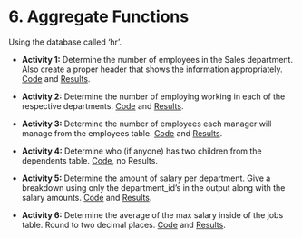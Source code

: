 # 6. Aggregate Functions
Using the database called ‘hr’.

* **Activity 1:** Determine the number of employees in the Sales department. Also create a proper header that shows the information appropriately. [Code](</Aggregate Functions/Aggregate Functions.sql>) and [Results](</Aggregate Functions/Aggregate Functions - Activity 1.pdf>).

* **Activity 2:** Determine the number of employing working in each of the respective departments. [Code](</Aggregate Functions/Aggregate Functions.sql>) and [Results](</Aggregate Functions/Aggregate Functions - Activity 2.pdf>).

* **Activity 3:** Determine the number of employees each manager will manage from the employees table. [Code](</Aggregate Functions/Aggregate Functions.sql>) and [Results](</Aggregate Functions/Aggregate Functions - Activity 3.pdf>).

* **Activity 4:** Determine who (if anyone) has two children from the dependents table. [Code](</Aggregate Functions/Aggregate Functions.sql>), no Results.

* **Activity 5:** Determine the amount of salary per department. Give a breakdown using only the department_id’s in the output along with the salary amounts. [Code](</Aggregate Functions/Aggregate Functions.sql>) and [Results](</Aggregate Functions/Aggregate Functions - Activity 5.pdf>).

* **Activity 6:** Determine the average of the max salary inside of the jobs table. Round to two decimal places. [Code](</Aggregate Functions/Aggregate Functions.sql>) and [Results](</Aggregate Functions/Aggregate Functions - Activity 6.pdf>).
